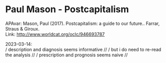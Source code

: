 # Paul Mason - Postcapitalism

APAvar: Mason, Paul (2017). Postcapitalism: a guide to our future.. Farrar, Straus & Giroux.  
Link: <http://www.worldcat.org/oclc/946693787>  

2023-03-14:  
/ description and diagnosis seems informative //
/ but i do need to re-read the analysis //
/ prescription and prognosis seems naive //
